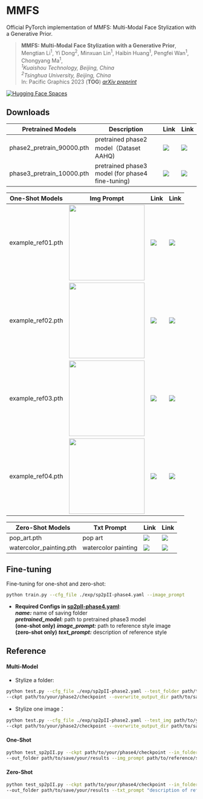 # MMFS 

Official PyTorch implementation of MMFS: Multi-Modal Face Stylization with a Generative Prior.


> **MMFS: Multi-Modal Face Stylization with a Generative Prior**,             
> Mengtian Li<sup>1</sup>, Yi Dong<sup>2</sup>, Minxuan Lin<sup>1</sup>, Haibin Huang<sup>1</sup>, Pengfei Wan<sup>1</sup>, Chongyang Ma<sup>1</sup>,    
> _<sup>1</sup>Kuaishou Technology, Beijing, China_  
> _<sup>2</sup>Tsinghua University, Beijing, China_  
> In: Pacific Graphics 2023 (**TOG**) 
> *[arXiv preprint](https://arxiv.org/abs/2305.18009)* 

[![Hugging Face Spaces](https://img.shields.io/badge/%F0%9F%A4%97%20Hugging%20Face-Spaces-blue)](https://huggingface.co/spaces/dongyi/MMFS)



## Downloads

| Pretrained Models | Description | Link | Link |
| --- | --- | --- | --- |
|phase2_pretrain_90000.pth | pretrained phase2 model（Dataset AAHQ) | [![](https://img.shields.io/static/v1?message=Baidu%20Netdisk&logo=googlecolab&labelColor=5c5c5c&color=0f80c1&label=%20&style=flat)](https://pan.baidu.com/s/1rz7rPjngmdcL28sWwPJmKw?pwd=2xsg) | [![](https://img.shields.io/static/v1?message=Google%20Drive&logo=googlecolab&labelColor=5c5c5c&color=0f80c1&label=%20&style=flat)](https://drive.google.com/file/d/1jPXIR5UqkWS7chsMZ-SR-yAs0WIGCO3p/view?usp=drive_link)  
|phase3_pretrain_10000.pth | pretrained phase3 model (for phase4 fine-tuning) | [![](https://img.shields.io/static/v1?message=Baidu%20Netdisk&logo=googlecolab&labelColor=5c5c5c&color=0f80c1&label=%20&style=flat)](https://pan.baidu.com/s/1w2OLkAUSPQbwxXu_30naCw?pwd=ncm9) | [![](https://img.shields.io/static/v1?message=Google%20Drive&logo=googlecolab&labelColor=5c5c5c&color=0f80c1&label=%20&style=flat)](https://drive.google.com/file/d/12AfgFfOs8PjagtYwglmO9bquO2AEzPof/view?usp=drive_link)

| One-Shot Models | Img Prompt | Link | Link |
| --- | --- | --- | --- |
|example_ref01.pth | <img src="example/reference/01.png" width="200px"> | [![](https://img.shields.io/static/v1?message=Baidu%20Netdisk&logo=googlecolab&labelColor=5c5c5c&color=0f80c1&label=%20&style=flat)](https://pan.baidu.com/s/1S2YCXh14hLq2bILW3asmQw?pwd=wjmd) | [![](https://img.shields.io/static/v1?message=Google%20Drive&logo=googlecolab&labelColor=5c5c5c&color=0f80c1&label=%20&style=flat)](https://drive.google.com/file/d/1nip981zqzASsPu6EiRRXBYvHOAosqPMj/view?usp=drive_link)  
|example_ref02.pth | <img src="example/reference/02.png" width="200px"> | [![](https://img.shields.io/static/v1?message=Baidu%20Netdisk&logo=googlecolab&labelColor=5c5c5c&color=0f80c1&label=%20&style=flat)](https://pan.baidu.com/s/17uclEk1bPOmwjDDtU9rtuQ?pwd=qvjx) | [![](https://img.shields.io/static/v1?message=Google%20Drive&logo=googlecolab&labelColor=5c5c5c&color=0f80c1&label=%20&style=flat)](https://drive.google.com/file/d/1Lq1PqeHKWbNgoIFsCHCSzXPIKmHRDtlh/view?usp=drive_link)  
|example_ref03.pth | <img src="example/reference/03.png" width="200px"> | [![](https://img.shields.io/static/v1?message=Baidu%20Netdisk&logo=googlecolab&labelColor=5c5c5c&color=0f80c1&label=%20&style=flat)](https://pan.baidu.com/s/1ma6ueCq0o45mWEC8uSnecg?pwd=37md) | [![](https://img.shields.io/static/v1?message=Google%20Drive&logo=googlecolab&labelColor=5c5c5c&color=0f80c1&label=%20&style=flat)](https://drive.google.com/file/d/1UCBpnT7BC4fd1l7vu7YalyPz8ugPbom8/view?usp=drive_link)  
|example_ref04.pth | <img src="example/reference/04.png" width="200px"> | [![](https://img.shields.io/static/v1?message=Baidu%20Netdisk&logo=googlecolab&labelColor=5c5c5c&color=0f80c1&label=%20&style=flat)](https://pan.baidu.com/s/1Q60Jejc9EuE3lDr7-mPv1w?pwd=x8d4) | [![](https://img.shields.io/static/v1?message=Google%20Drive&logo=googlecolab&labelColor=5c5c5c&color=0f80c1&label=%20&style=flat)](https://drive.google.com/file/d/1qEjDFsX-z1anpDr54dP5VG2LmSS1DU3R/view?usp=drive_link)  

| Zero-Shot Models | Txt Prompt | Link | Link |
| --- | --- | --- | --- |
|pop_art.pth | pop art | [![](https://img.shields.io/static/v1?message=Baidu%20Netdisk&logo=googlecolab&labelColor=5c5c5c&color=0f80c1&label=%20&style=flat)](https://pan.baidu.com/s/1hkjJQrwIPHWEasZmL3aViA?pwd=4uxi) | [![](https://img.shields.io/static/v1?message=Google%20Drive&logo=googlecolab&labelColor=5c5c5c&color=0f80c1&label=%20&style=flat)](https://drive.google.com/file/d/17a0OJjF4PuSCIouDMnVuc5iiGLRPZhOx/view?usp=drive_link)  
|watercolor_painting.pth | watercolor painting | [![](https://img.shields.io/static/v1?message=Baidu%20Netdisk&logo=googlecolab&labelColor=5c5c5c&color=0f80c1&label=%20&style=flat)](https://pan.baidu.com/s/1kQHr0Plbcux9cZ9GOdfWNA?pwd=atve) | [![](https://img.shields.io/static/v1?message=Google%20Drive&logo=googlecolab&labelColor=5c5c5c&color=0f80c1&label=%20&style=flat)](https://drive.google.com/file/d/1QGgzsiXQgJt_gjRMFQbv5_qS0kgntzBV/view?usp=drive_link)  


## Fine-tuning

Fine-tuning for one-shot and zero-shot:
```bash
python train.py --cfg_file ./exp/sp2pII-phase4.yaml --image_prompt
```
- **Required Configs in [sp2pII-phase4.yaml](exp/sp2pII-phase4.yaml)**:   
***name:*** name of saving folder   
***pretrained_model:*** path to pretrained phase3 model   
**(one-shot only)** ***image_prompt:*** path to reference style image   
**(zero-shot only)** ***text_prompt:*** description of reference style   



## Reference
#### Multi-Model

- Stylize a folder:  
```bash
python test.py --cfg_file ./exp/sp2pII-phase2.yaml --test_folder path/to/your/test/folder 
--ckpt path/to/your/phase2/checkpoint --overwrite_output_dir path/to/save/your/results
```

- Stylize one image：
```bash
python test.py --cfg_file ./exp/sp2pII-phase2.yaml --test_img path/to/your/test/image
--ckpt path/to/your/phase2/checkpoint --overwrite_output_dir path/to/save/result
```

#### One-Shot
```bash
python test_sp2pII.py --ckpt path/to/your/phase4/checkpoint --in_folder path/to/your/test/folder 
--out_folder path/to/save/your/results --img_prompt path/to/reference/style/image --device "cpu or cuda:x"
```

#### Zero-Shot
```bash
python test_sp2pII.py --ckpt path/to/your/phase4/checkpoint --in_folder path/to/your/test/folder 
--out_folder path/to/save/your/results --txt_prompt "description of reference style" --device "cpu or cuda:x"
```
